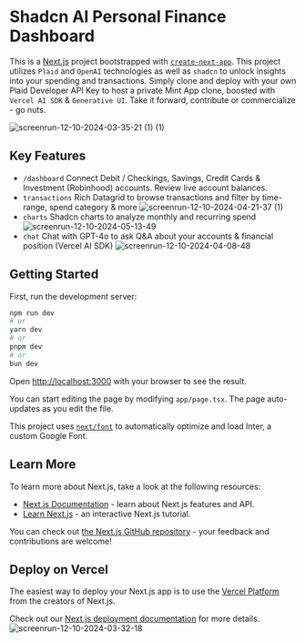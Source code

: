 # Shadcn AI Personal Finance Dashboard
This is a [Next.js](https://nextjs.org/) project bootstrapped with [`create-next-app`](https://github.com/vercel/next.js/tree/canary/packages/create-next-app). This project utilizes `Plaid` and `OpenAI` technologies as well as `shadcn` to unlock insights into your spending and transactions. Simply clone and deploy with your own Plaid Developer API Key to host a private Mint App clone, boosted with `Vercel AI SDK` & `Generative UI`. Take it forward, contribute or commercialize - go nuts.

 ![screenrun-12-10-2024-03-35-21 (1) (1)](https://github.com/user-attachments/assets/cf46f89f-3284-47f2-9b2c-6365aa3db8ec)


## Key Features
- `/dashboard` Connect Debit / Checkings, Savings, Credit Cards & Investment (Robinhood) accounts. Review live account balances.
- `transactions` Rich Datagrid to browse transactions and filter by time-range, spend category & more
  ![screenrun-12-10-2024-04-21-37 (1)](https://github.com/user-attachments/assets/a0d862b1-b599-406f-ab65-bf3ed4fe071d)
- `charts` Shadcn charts to analyze monthly and recurring spend
  ![screenrun-12-10-2024-05-13-49](https://github.com/user-attachments/assets/648b96d1-e277-4e6c-899c-ba25676d68a4)
- `chat` Chat with GPT-4o to ask Q&A about your accounts & financial position (Vercel AI SDK)
  ![screenrun-12-10-2024-04-08-48](https://github.com/user-attachments/assets/ca2bbdf4-d1b4-48cb-8881-0da60cc13ee3)

## Getting Started

First, run the development server:

```bash
npm run dev
# or
yarn dev
# or
pnpm dev
# or
bun dev
```

Open [http://localhost:3000](http://localhost:3000) with your browser to see the result.

You can start editing the page by modifying `app/page.tsx`. The page auto-updates as you edit the file.

This project uses [`next/font`](https://nextjs.org/docs/basic-features/font-optimization) to automatically optimize and load Inter, a custom Google Font.

## Learn More

To learn more about Next.js, take a look at the following resources:

- [Next.js Documentation](https://nextjs.org/docs) - learn about Next.js features and API.
- [Learn Next.js](https://nextjs.org/learn) - an interactive Next.js tutorial.

You can check out [the Next.js GitHub repository](https://github.com/vercel/next.js/) - your feedback and contributions are welcome!

## Deploy on Vercel

The easiest way to deploy your Next.js app is to use the [Vercel Platform](https://vercel.com/new?utm_medium=default-template&filter=next.js&utm_source=create-next-app&utm_campaign=create-next-app-readme) from the creators of Next.js.

Check out our [Next.js deployment documentation](https://nextjs.org/docs/deployment) for more details.
![screenrun-12-10-2024-03-32-18](https://github.com/user-attachments/assets/bd238347-4293-47d3-8a04-40750f3b4ad7)
